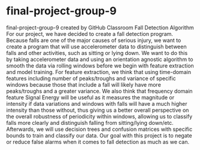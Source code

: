 # final-project-group-9
final-project-group-9 created by GitHub Classroom
Fall Detection Algorithm
For our project, we have decided to create a fall detection program. Because falls are one of the major causes of serious injury, we want to create a program that will use accelerometer data to distinguish between falls and other activities, such as sitting or lying down. We want to do this by taking accelerometer data and using an orientation agnostic algorithm to smooth the data via rolling windows before we begin with feature extraction and model training. For feature extraction, we think that using time-domain features including number of peaks/troughs and variance of specific windows because those that include a fall will likely have more peaks/troughs and a greater variance. We also think that frequency domain feature Signal Energy will be useful as it measures the magnitude or intensity if data variations and windows with falls will have a much higher intensity than those without, thus giving us a better overall perspective on the overall robustness of periodicity within windows, allowing us to classify falls more clearly and distinguish falling from sitting/lying down/etc. Afterwards, we will use decision trees and confusion matrices with specific bounds to train and classify our data. Our goal with this project is to negate or reduce false alarms when it comes to fall detection as much as we can. 
